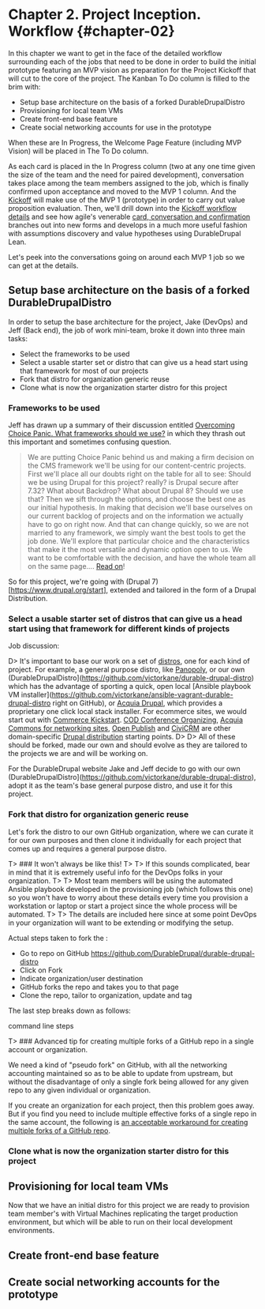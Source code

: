 # Chapter 2. Project Inception. Workflow {#chapter-02}

In this chapter we want to get in the face of the detailed workflow surrounding each of the jobs that need to be done in order to build the initial prototype featuring an MVP vision as preparation for the Project Kickoff that will cut to the core of the project. The Kanban To Do column is filled to the brim with:

* Setup base architecture on the basis of a forked DurableDrupalDistro
* Provisioning for local team VMs
* Create front-end base feature
* Create social networking accounts for use in the prototype 

When these are In Progress, the Welcome Page Feature (including MVP Vision) will be placed in The To Do column.

As each card is placed in the In Progress column (two at any one time given the size of the team and the need for paired development), conversation takes place among the team members assigned to the job, which is finally confirmed upon acceptance and moved to the MVP 1 column. And the [Kickoff](#chapter-03) will make use of the MVP 1 (prototype) in order to carry out value proposition evaluation. Then, we'll drill down into the [Kickoff workflow details](#chapter-04) and see how agile's venerable [card, conversation and confirmation](http://xprogramming.com/articles/expcardconversationconfirmation/) branches out into new forms and develops in a much more useful fashion with assumptions discovery and value hypotheses using DurableDrupal Lean.

Let's peek into the conversations going on around each MVP 1 job so we can get at the details.

## Setup base architecture on the basis of a forked DurableDrupalDistro

In order to setup the base architecture for the project, Jake (DevOps) and Jeff (Back end), the job of work mini-team, broke it down into three main tasks:

* Select the frameworks to be used
* Select a usable starter set or distro that can give us a head start using that framework for most of our projects
* Fork that distro for organization generic reuse
* Clone what is now the organization starter distro for this project

### Frameworks to be used

Jeff has drawn up a summary of their discussion entitled [Overcoming Choice Panic. What frameworks should we use?](#appendix-02) in which they thrash out this important and sometimes confusing question.

> We are putting Choice Panic behind us and making a firm decision on the CMS framework we'll be using for our content-centric projects. First we'll place all our doubts right on the table for all to see: Should we be using Drupal for this project? really? is Drupal secure after 7.32? What about Backdrop? What about Drupal 8? Should we use that? Then we sift through the options, and choose the best one as our initial hypothesis. In making that decision we'll base ourselves on our current backlog of projects and on the information we actually have to go on right now. And that can change quickly, so we are not married to any framework, we simply want the best tools to get the job done. We'll explore that particular choice and the characteristics that make it the most versatile and dynamic option open to us. We want to be comfortable with the decision, and have the whole team all on the same page.... [Read on](#appendix-02)!

So for this project, we're going with (Drupal 7)[https://www.drupal.org/start], extended and tailored in the form of a Drupal Distribution.

### Select a usable starter set of distros that can give us a head start using that framework for different kinds of projects

Job discussion:

D> It's important to base our work on a set of [distros](https://www.drupal.org/documentation/build/distributions), one for each kind of project. For example, a general purpose distro, like [Panopoly](https://www.drupal.org/project/panopoly), or our own (DurableDrupalDistro](https://github.com/victorkane/durable-drupal-distro) which has the advantage of sporting a quick, open local [Ansible playbook VM installer](https://github.com/victorkane/ansible-vagrant-durable-drupal-distro right on GitHub), or [Acquia Drupal](https://www.acquia.com/products-services/acquia-drupal), which provides a proprietary one click local stack installer. For ecommerce sites, we would start out with [Commerce Kickstart](https://www.drupal.org/project/commerce_kickstart). 
[COD Conference Organizing](http://usecod.com/), [Acquia Commons for networking sites](http://acquia.com/products-services/acquia-commons-social-business-software), [Open Publish](http://openpublishapp.com/) and [CiviCRM](https://civicrm.org/) are other domain-specific [Drupal distribution](https://www.drupal.org/project/project_distribution) starting points.
D> 
D> All of these should be forked, made our own and should evolve as they are tailored to the projects we are and will be working on.

For the DurableDrupal website Jake and Jeff decide to go with our own (DurableDrupalDistro](https://github.com/victorkane/durable-drupal-distro), adopt it as the team's base general purpose distro, and use it for this project.

### Fork that distro for organization generic reuse

Let's fork the distro to our own GitHub organization, where we can curate it for our own purposes and then clone it individually for each project that comes up and requires a general purpose distro. 

T> ### It won't always be like this!
T>
T> If this sounds complicated, bear in mind that it is extremely useful info for the DevOps folks in your organization. 
T>
T> Most team members will be using the automated Ansible playbook developed in the provisioning job (which follows this one) so you won't have to worry about these details every time you provision a workstation or laptop or start a project since the whole process will be automated.
T>
T> The details are included here since at some point DevOps in your organization will want to be extending or modifying the setup.

Actual steps taken to fork the :

* Go to repo on GitHub https://github.com/DurableDrupal/durable-drupal-distro
* Click on Fork
* Indicate organization/user destination
* GitHub forks the repo and takes you to that page
* Clone the repo, tailor to organization, update and tag

The last step breaks down as follows:

command line steps

T> ### Advanced tip for creating multiple forks of a GitHub repo in a single account or organization.

We need a kind of "pseudo fork" on GitHub, with all the networking accounting maintained so as to be able to update from upstream, but without the disadvantage of only a single fork being allowed for any given repo to any given individual or organization.

If you create an organization for each project, then this problem goes away. But if you find you need to include multiple effective forks of a single repo in the same account, the following is [an acceptable workaround for creating multiple forks of a GitHub repo](https://adrianshort.org/create-multiple-forks-of-a-github-repo/).



### Clone what is now the organization starter distro for this project


## Provisioning for local team VMs

Now that we have an initial distro for this project we are ready to provision team member's with Virtual Machines replicating the target production environment, but which will be able to run on their local development environments.

## Create front-end base feature

## Create social networking accounts for the prototype
